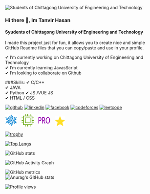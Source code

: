 ![Students of Chittagong University of Engineering and Technology](https://scontent.fdac31-1.fna.fbcdn.net/v/t1.6435-9/72270002_3477884492438531_3708089680340713472_n.jpg?stp=dst-jpg_s960x960&_nc_cat=105&ccb=1-7&_nc_sid=e3f864&_nc_eui2=AeHMbhccFCV-DJ0D-5FUt9CfP_HRK3vOyuo_8dEre87K6pdwrgDrmbrboOXTs0Kf-wbsQur8FR7e1p5_JqpwWSuz&_nc_ohc=mmPNUbm_a2MAX_-k1Pi&_nc_ht=scontent.fdac31-1.fna&oh=00_AfAGj0PUhsJiLTFMyMHc6Mg4wH_QxOzBO_cc-bhkuIWpcA&oe=63F9E56B)
### Hi there 👋, Im Tanvir Hasan
#### Syudents of Chittagong University of Engineering and Technology

I made this project just for fun, it allows you to create nice and simple GitHub Readme files that you can copy/paste and use in your profile.

✔ I’m currently working on Chittagong University of Engineering and Technology <br>
✔ I’m currently learning JavasScript <br>
✔ I’m looking to collaborate on Github <br>


###Skills:
✔ C/C++<br>
✔ JAVA<br>
✔ Python
✔ JS /VUE JS<br>
✔ HTML / CSS<br>


[<img src='https://cdn.jsdelivr.net/npm/simple-icons@3.0.1/icons/github.svg' alt='github' height='40'>](https://github.com/mississippii)  [<img src='https://cdn.jsdelivr.net/npm/simple-icons@3.0.1/icons/linkedin.svg' alt='linkedin' height='40'>](https://www.linkedin.com/in/hasantanvir/)  [<img src='https://cdn.jsdelivr.net/npm/simple-icons@3.0.1/icons/facebook.svg' alt='facebook' height='40'>](https://www.facebook.com/godfather.jan.14)  [<img src='https://cdn.jsdelivr.net/npm/simple-icons@3.0.1/icons/codeforces.svg' alt='codeforces' height='40'>](https://codeforces.com/profile/Veer)  [<img src='https://cdn.jsdelivr.net/npm/simple-icons@3.0.1/icons/leetcode.svg' alt='leetcode' height='40'>](https://leetcode.com/__Veer/)  

<a href='https://archiveprogram.github.com/'><img src='https://raw.githubusercontent.com/acervenky/animated-github-badges/master/assets/acbadge.gif' width='40' height='40'></a> <a href='https://docs.github.com/en/developers'><img src='https://raw.githubusercontent.com/acervenky/animated-github-badges/master/assets/devbadge.gif' width='40' height='40'></a> <a href='https://github.com/pricing'><img src='https://raw.githubusercontent.com/acervenky/animated-github-badges/master/assets/pro.gif' width='40' height='40'></a> <a href='https://stars.github.com/'><img src='https://raw.githubusercontent.com/acervenky/animated-github-badges/master/assets/starbadge.gif' width='35' height='35'></a> 

[![trophy](https://github-profile-trophy.vercel.app/?username=mississippii)](https://github.com/ryo-ma/github-profile-trophy)

[![Top Langs](https://github-readme-stats.vercel.app/api/top-langs/?username=mississippii)](https://github.com/anuraghazra/github-readme-stats)

![GitHub stats](https://github-readme-stats.vercel.app/api?username=mississippii&show_icons=true&count_private=true)  

![GitHub Activity Graph](https://activity-graph.herokuapp.com/graph?username=mississippii)  

![GitHub metrics](https://metrics.lecoq.io/mississippii)  
![Anurag's GitHub stats](https://github-readme-stats.vercel.app/api?username=mississippii&theme=gotham&show_icons=true)
<!-- ![GitHub streak stats](https://streak-stats.demolab.com/?user=mississippii)   -->

![Profile views](https://gpvc.arturio.dev/mississippii)  
